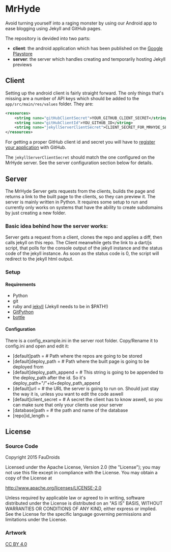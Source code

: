 # MrHyde
Avoid turning yourself into a raging monster by using our Android app to ease blogging using Jekyll and GitHub pages.

The repository is devided into two parts:
- **client**: the android application which has been published on the [Google Playstore](https://play.google.com/store/apps/details?id=org.faudroids.mrhyde)
- **server**: the server which handles creating and temporarily hosting Jekyll previews


## Client
Setting up the android client is fairly straight forward. The only things that's missing are a number of API keys which should be added to the `app/src/main/res/values` folder. They are:

```xml
<resources>
    <string name="gitHubClientSecret">YOUR_GITHUB_CLIENT_SECRET</string>
    <string name="gitHubClientId">YOU_GITHUB_ID</string>
    <string name="jekyllServerClientSecret">CLIENT_SECRET_FOR_MRHYDE_SERVER</string>
</resources>
```

For getting a proper GitHub client id and secret you will have to [register your application](https://github.com/settings/applications/new) with GitHub.

The `jekyllServerClientSecret` should match the one configured on the MrHyde server. See the server configuration section below for details.


## Server
The MrHyde Server gets requests from the clients, builds the page and returns a link to the built page to the clients, so they can preview it.
The server is mainly written in Python. It requires some setup to run and currently only works on systems that have the ability to create subdomains by just creating a new folder.

### Basic idea behind how the server works:
Server gets a request from a client, clones the repo and applies a diff, then calls jekyll on this repo.
The Client meanwhile gets the link to a dart/js script, that polls for the console output of the jekyll instance and the status code of the jekyll instance.
As soon as the status code is 0, the script will redirect to the jekyll html output.

### Setup

#### Requirements

 * Python
 * git
 * ruby and [jekyll](http://jekyllrb.com/) (Jekyll needs to be in $PATH!)
 * [GitPython](https://github.com/gitpython-developers/GitPython) 
 * [bottle](http://bottlepy.org/docs/dev/index.html) 
 
 #### Configuration
 
 There is a config_example.ini in the server root folder. Copy/Rename it to config.ini and open and edit it:
 * [default]path = # Path where the repos are going to be stored
 * [default]deploy_path = # Path where the built page is going to be deployed from
 * [default]deploy_path_append = # This string is going to be appended to the deploy_path after the id. So it's deploy_path+"/"+id+deploy_path_append
 * [default]url = # the URL the server is going to run on. Should just stay the way it is, unless you want to edit the code aswell
 * [default]client_secret = # A secret the client has to know aswell, so you can make sure that only your clients use your server
 * [database]path = # the path and name of the database
 * [repo]id_length = <the length of the id that gets prepended to the deploy_path_append>


## License

### Source Code

Copyright 2015 FauDroids

Licensed under the Apache License, Version 2.0 (the "License"); you may not use this file except in compliance with the License. You may obtain a copy of the License at

http://www.apache.org/licenses/LICENSE-2.0

Unless required by applicable law or agreed to in writing, software distributed under the License is distributed on an "AS IS" BASIS, WITHOUT WARRANTIES OR CONDITIONS OF ANY KIND, either express or implied. See the License for the specific language governing permissions and limitations under the License.

### Artwork

[CC BY 4.0](https://creativecommons.org/licenses/by/4.0/)
